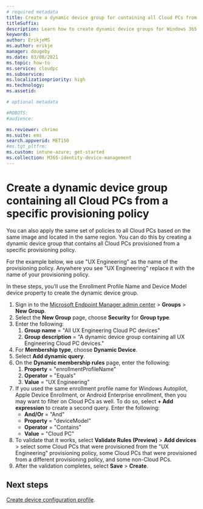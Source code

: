 ```yaml
---
# required metadata
title: Create a dynamic device group for containing all Cloud PCs from a specific provisioning policy - Azure | Microsoft Docs
titleSuffix:
description: Learn how to create dynamic device groups for Windows 365.
keywords:
author: ErikjeMS  
ms.author: erikje
manager: dougeby
ms.date: 03/08/2021
ms.topic: how-to
ms.service: cloudpc
ms.subservice:
ms.localizationpriority: high
ms.technology:
ms.assetid: 

# optional metadata

#ROBOTS:
#audience:

ms.reviewer: chrimo
ms.suite: ems
search.appverid: MET150
#ms.tgt_pltfrm:
ms.custom: intune-azure; get-started
ms.collection: M365-identity-device-management
---
```


# Create a dynamic device group containing all Cloud PCs from a specific provisioning policy

You can also apply the same set of policies to all Cloud PCs based on the same image and located in the same region. You can do this by creating a dynamic device group that contains all Cloud PCs provisioned from a specific provisioning policy.

For the example below, we use "UX Engineering" as the name of the provisioning policy. Anywhere you see "UX Engineering" replace it with the name of your provisioning policy.

In these steps, you’ll use the Enrollment Profile Name and Device Model device property to create the dynamic device group.

1. Sign in to the [Microsoft Endpoint Manager admin center](https://endpoint.microsoft.com/) > **Groups** > **New Group**.
2. Select the **New Group** page, choose **Security** for **Group type**.
3. Enter the following:
    1. **Group name** = "All UX Engineering Cloud PC devices"
    2. **Group description** = "A dynamic device group containing all UX Engineering Cloud PC devices."
4. For **Membership type**, choose **Dynamic Device**.
5. Select **Add dynamic query**.
6. On the **Dynamic membership rules** page, enter the following:
    1. **Property** = "enrollmentProfileName"
    2. **Operator** = "Equals"
    3. **Value** = "UX Engineering"
7. If you used the same enrollment profile name for Windows Autopilot, Apple Device Enrollment, or Android Enterprise enrollment, then you may want to filter on Cloud PCs as well. To do so, select **+ Add expression** to create a second query. Enter the following:
    - **And/Or** = "And"
    - **Property** = "deviceModel"
    - **Operator** = "Contains"
    - **Value** = "Cloud PC"
8. To validate that it works, select **Validate Rules (Preview)** > **Add devices** > select some Cloud PCs that were provisioned from the "UX Engineering" provisioning policy, some Cloud PCs that were provisioned from a different provisioning policy, and some non-Cloud PCs.
9. After the validation completes, select **Save** > **Create**.

<!-- ########################## -->
## Next steps

[Create device configuration profile](create-device-configuration-profile.md).
